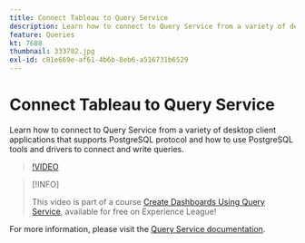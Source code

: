 ```yaml
---
title: Connect Tableau to Query Service
description: Learn how to connect to Query Service from a variety of desktop client applications that supports PostgreSQL protocol and how to use PostgreSQL tools and drivers to connect and write queries.
feature: Queries
kt: 7688
thumbnail: 333702.jpg
exl-id: c81e669e-af61-4b6b-8eb6-a516731b6529
---
```

# Connect Tableau to Query Service

Learn how to connect to Query Service from a variety of desktop client applications that supports PostgreSQL protocol and how to use PostgreSQL tools and drivers to connect and write queries. 

>[!VIDEO](https://video.tv.adobe.com/v/333702?quality=12&learn=on)

>[!INFO]
>
> This video is part of a course [Create Dashboards Using Query Service](https://experienceleague.adobe.com/?recommended=ExperiencePlatform-D-1-2021.1.qsvc.dash), available for free on Experience League!

For  more information, please visit the [Query Service documentation](https://experienceleague.adobe.com/docs/experience-platform/query/home.html).
